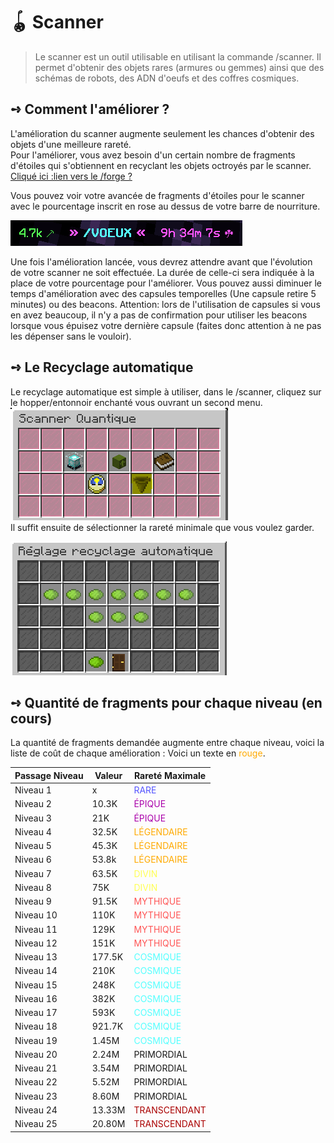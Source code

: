 # 🪀 Scanner
> Le scanner est un outil utilisable en utilisant la commande /scanner. Il permet d'obtenir des objets rares (armures ou gemmes) ainsi que des schémas de robots, des ADN d'oeufs et des coffres cosmiques.

## **➺** Comment l'améliorer ?
L'amélioration du scanner augmente seulement les chances d'obtenir des objets d'une meilleure rareté.  
Pour l'améliorer, vous avez besoin d'un certain nombre de fragments d'étoiles qui s'obtiennent en recyclant les objets octroyés par le scanner. [Cliqué ici :lien vers le /forge ?]()  

Vous pouvez voir votre avancée de fragments d'étoiles pour le scanner avec le pourcentage inscrit en rose au dessus de votre barre de nourriture. 

![img_1.png](ressources/scanner_remain_time.png)  

Une fois l'amélioration lancée, vous devrez attendre avant que l'évolution de votre scanner ne soit effectuée. La durée de celle-ci sera indiquée à la place de votre pourcentage pour l'améliorer. Vous pouvez aussi diminuer le temps d'amélioration avec des capsules temporelles (Une capsule retire 5 minutes) ou des beacons.
Attention: lors de l'utilisation de capsules si vous en avez beaucoup, il n'y a pas de confirmation pour utiliser les beacons lorsque vous épuisez votre dernière capsule (faites donc attention à ne pas les dépenser sans le vouloir).

## **➺** Le Recyclage automatique
Le recyclage automatique est simple à utiliser, dans le /scanner, cliquez sur le hopper/entonnoir enchanté vous ouvrant un second menu.  
![img.png](ressources/scanner.png)  
Il suffit ensuite de sélectionner la rareté minimale que vous voulez garder.  

![img.png](ressources/emnu_recyclage.png)

## **➺** Quantité de fragments pour chaque niveau (en cours)
La quantité de fragments demandée augmente entre chaque niveau, voici la liste de coût de chaque amélioration :
Voici un texte en <span style="color: #FFAA00;">rouge</span>.

| Passage Niveau | Valeur | Rareté Maximale                                   |
|----------------|--------|---------------------------------------------------|
| Niveau 1       |   x    | <span style="color: #5555FF;">RARE</span>         |
| Niveau 2       | 10.3K  | <span style="color: #AA00AA;">ÉPIQUE</span>       |
| Niveau 3       | 21K    | <span style="color: #AA00AA;">ÉPIQUE</span>       |
| Niveau 4       | 32.5K  | <span style="color: #FFAA00;">LÉGENDAIRE</span>   |
| Niveau 5       | 45.3K  | <span style="color: #FFAA00;">LÉGENDAIRE</span>   |
| Niveau 6       | 53.8k  | <span style="color: #FFAA00;">LÉGENDAIRE</span>   |
| Niveau 7       | 63.5K  | <span style="color: #FFFF55;">DIVIN</span>        | 
| Niveau 8       | 75K    | <span style="color: #FFFF55;">DIVIN</span>        |
| Niveau 9       | 91.5K  | <span style="color: #FF5555;">MYTHIQUE</span>     |
| Niveau 10      | 110K   | <span style="color: #FF5555;">MYTHIQUE</span>     |
| Niveau 11      | 129K   | <span style="color: #FF5555;">MYTHIQUE</span>     |
| Niveau 12      | 151K   | <span style="color: #FF5555;">MYTHIQUE</span>     |
| Niveau 13      | 177.5K | <span style="color: #55FFFF;">COSMIQUE</span>     |
| Niveau 14      | 210K   | <span style="color: #55FFFF;">COSMIQUE</span>     |
| Niveau 15      | 248K   | <span style="color: #55FFFF;">COSMIQUE</span>     |  
| Niveau 16      | 382K   | <span style="color: #55FFFF;">COSMIQUE</span>     |
| Niveau 17      | 593K   | <span style="color: #55FFFF;">COSMIQUE</span>     |
| Niveau 18      | 921.7K | <span style="color: #55FFFF;">COSMIQUE</span>     |
| Niveau 19      | 1.45M  | <span style="color: #55FFFF;">COSMIQUE</span>     |
| Niveau 20      | 2.24M  | PRIMORDIAL                                        |
| Niveau 21      | 3.54M  | PRIMORDIAL                                        |
| Niveau 22      | 5.52M  | PRIMORDIAL                                        |
| Niveau 23      | 8.60M  | PRIMORDIAL                                        |
| Niveau 24      | 13.33M | <span style="color: #AA0000;">TRANSCENDANT</span> |
| Niveau 25      | 20.80M | <span style="color: #AA0000;">TRANSCENDANT</span> |
